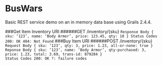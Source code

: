 # BusWars

Basic REST service demo on an in memory data base using Grails 2.4.4.

###Get Item Inventory URI 
######GET /inventory/{sku}
`Response Body
{ sku: ‘123’, name: ‘Body Armor’, price: 123.45, qty: 10 }
Status Codes 200: OK 404: Not Found`
###Buy Item URI
######POST /inventory/{sku}
`Request Body { sku: ‘123’, qty: 3, price: 1.23, all-or-none: true }`<br>
`Reponse Body { sku: ‘123’, name: ‘Body Armor’, qty-purchased: 3, price: 1.23, total: 3.69, trans-id: 879284 }`<br>
`Status Codes 200: OK ?: failure codes`


